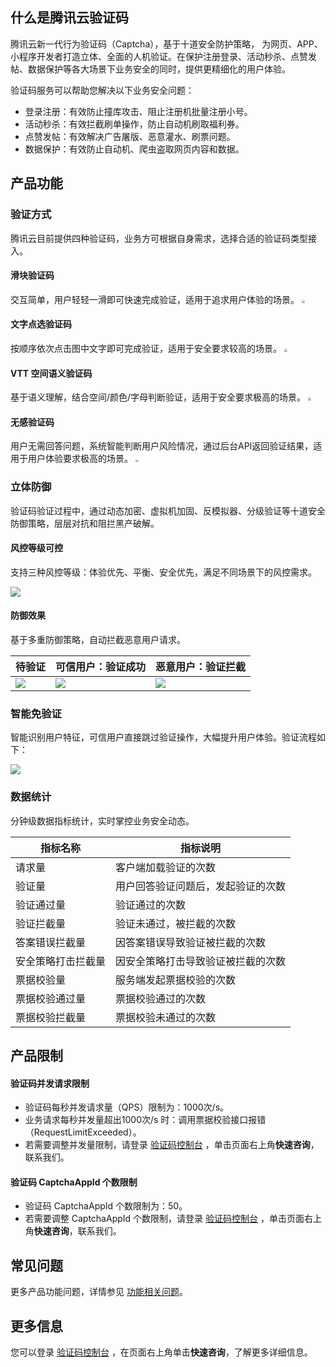 ## 什么是腾讯云验证码
腾讯云新一代行为验证码（Captcha），基于十道安全防护策略， 为网页、APP、小程序开发者打造立体、全面的人机验证。在保护注册登录、活动秒杀、点赞发帖、数据保护等各大场景下业务安全的同时，提供更精细化的用户体验。

验证码服务可以帮助您解决以下业务安全问题：

- 登录注册：有效防止撞库攻击、阻止注册机批量注册小号。
- 活动秒杀：有效拦截刷单操作，防止自动机刷取福利券。
- 点赞发帖：有效解决广告屠版、恶意灌水、刷票问题。
- 数据保护：有效防止自动机、爬虫盗取网页内容和数据。

## 产品功能
### 验证方式

腾讯云目前提供四种验证码，业务方可根据自身需求，选择合适的验证码类型接入。

#### 滑块验证码
交互简单，用户轻轻一滑即可快速完成验证，适用于追求用户体验的场景。 
<img src="https://qcloudimg.tencent-cloud.cn/raw/4f4e57d61cd487772fe5b794adc2b209.gif" style="zoom:30%;" /> 

#### 文字点选验证码

按顺序依次点击图中文字即可完成验证，适用于安全要求较高的场景。 
<img src="https://qcloudimg.tencent-cloud.cn/raw/aa9311fea9f9b1e9ed4086e4bae16096.gif" style="zoom:30%;" /> 

#### VTT 空间语义验证码

基于语义理解，结合空间/颜色/字母判断验证，适用于安全要求极高的场景。 
<img src="https://qcloudimg.tencent-cloud.cn/raw/193b878abe27e743543ffa5eabcc493a.gif" style="zoom:30%;" />

#### 无感验证码

用户无需回答问题，系统智能判断用户风险情况，通过后台API返回验证结果，适用于用户体验要求极高的场景。 
<img src="https://qcloudimg.tencent-cloud.cn/raw/df8e0aefdc59bf439205a4ba6dccc735.gif" style="zoom:30%;" />

### 立体防御

验证码验证过程中，通过动态加密、虚拟机加固、反模拟器、分级验证等十道安全防御策略，层层对抗和阻拦黑产破解。

#### 风控等级可控

支持三种风控等级：体验优先、平衡、安全优先，满足不同场景下的风控需求。

![](https://qcloudimg.tencent-cloud.cn/raw/b16c3d761ad13608ab509c061b710b5f.png)

#### 防御效果

基于多重防御策略，自动拦截恶意用户请求。

| 待验证                                                       | 可信用户：验证成功                                           | 恶意用户：验证拦截                                           |
| ------------------------------------------------------------ | ------------------------------------------------------------ | ------------------------------------------------------------ |
| ![](https://qcloudimg.tencent-cloud.cn/raw/2bcb3957328d26d325dd147dd6d71193.png) | ![](https://qcloudimg.tencent-cloud.cn/raw/59bc7fc7fb2e96007fa188a30e52cc9f.png) |![](https://qcloudimg.tencent-cloud.cn/raw/7a953c81c275a9b3f2f46b96c766d121.png) |

### 智能免验证

智能识别用户特征，可信用户直接跳过验证操作，大幅提升用户体验。验证流程如下：

![](https://qcloudimg.tencent-cloud.cn/raw/8120c3126cedb8bea059c00c8a2da335.png)

### 数据统计

分钟级数据指标统计，实时掌控业务安全动态。

<table class="tg">
<thead>
  <tr>
    <th class="tg-0pky">指标名称</th>
    <th class="tg-0pky">指标说明</th>
  </tr>
</thead>
<tbody>
  <tr>
    <td class="tg-0pky">请求量</td>
    <td class="tg-0pky">客户端加载验证的次数</td>
  </tr>
  <tr>
    <td class="tg-0pky">验证量</td>
    <td class="tg-0pky">用户回答验证问题后，发起验证的次数</td>
  </tr>
  <tr>
    <td class="tg-0pky">验证通过量</td>
    <td class="tg-0pky">验证通过的次数</td>
  </tr>
  <tr>
    <td class="tg-0pky">验证拦截量</td>
    <td class="tg-0pky">验证未通过，被拦截的次数</td>
  </tr>
  <tr>
    <td class="tg-0pky">答案错误拦截量</td>
    <td class="tg-0pky">因答案错误导致验证被拦截的次数</td>
  </tr>
  <tr>
    <td class="tg-0pky">安全策略打击拦截量</td>
    <td class="tg-0pky">因安全策略打击导致验证被拦截的次数</td>
  </tr>
  <tr>
    <td class="tg-0pky">票据校验量</td>
    <td class="tg-0pky">服务端发起票据校验的次数</td>
  </tr>
  <tr>
    <td class="tg-0pky">票据校验通过量</td>
    <td class="tg-0pky">票据校验通过的次数</td>
  </tr>
  <tr>
    <td class="tg-0pky">票据校验拦截量</td>
    <td class="tg-0pky">票据校验未通过的次数</td>
  </tr>
</tbody>
</table>

## 产品限制
#### 验证码并发请求限制
- 验证码每秒并发请求量（QPS）限制为：1000次/s。
- 业务请求每秒并发量超出1000次/s 时：调用票据校验接口报错（RequestLimitExceeded）。
- 若需要调整并发量限制，请登录 [验证码控制台](https://console.cloud.tencent.com/captcha/graphical) ，单击页面右上角**快速咨询**，联系我们。

#### 验证码 CaptchaAppId 个数限制
- 验证码 CaptchaAppId 个数限制为：50。
- 若需要调整 CaptchaAppId 个数限制，请登录 [验证码控制台](https://console.cloud.tencent.com/captcha/graphical) ，单击页面右上角**快速咨询**，联系我们。


## 常见问题

更多产品功能问题，详情参见 [功能相关问题](https://cloud.tencent.com/document/product/1110/36827)。

## 更多信息

您可以登录 [验证码控制台](https://console.cloud.tencent.com/captcha/graphical) ，在页面右上角单击**快速咨询**，了解更多详细信息。
